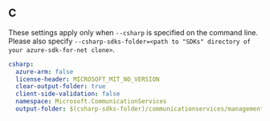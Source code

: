 ## C

These settings apply only when `--csharp` is specified on the command line.
Please also specify `--csharp-sdks-folder=<path to "SDKs" directory of your azure-sdk-for-net clone>`.

```yaml $(csharp)
csharp:
  azure-arm: false
  license-header: MICROSOFT_MIT_NO_VERSION
  clear-output-folder: true
  client-side-validation: false
  namespace: Microsoft.CommunicationServices
  output-folder: $(csharp-sdks-folder)/communicationservices/management/Microsoft.CommunicationServices/GeneratedProtocol
```